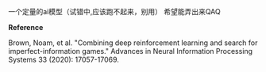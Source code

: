 一个定量的ai模型（试错中,应该跑不起来，别用）
希望能弄出来QAQ

**Reference**


Brown, Noam, et al. "Combining deep reinforcement learning and search for imperfect-information games." Advances in Neural Information Processing Systems 33 (2020): 17057-17069.